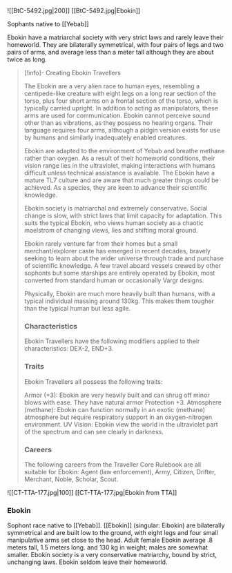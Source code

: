![[BtC-5492.jpg|200]]
[[BtC-5492.jpg|Ebokin]]

Sophants native to [[Yebab]]

Ebokin have a matriarchal society with very strict laws and rarely leave their homeworld. They are bilaterally symmetrical, with four pairs of legs and two pairs of arms, and average less than a meter tall although they are about twice as long.

> [!info]- Creating Ebokin Travellers
>
> The Ebokin are a very alien race to human eyes, resembling a centipede-like creature with eight legs on a long rear section of the torso, plus four short arms on a frontal section of the torso, which is typically carried upright. In addition to acting as manipulators, these arms are used for communication. Ebokin cannot perceive sound other than as vibrations, as they possess no hearing organs. Their language requires four arms, although a pidgin version exists for use by humans and similarly inadequately enabled creatures.
>
> Ebokin are adapted to the environment of Yebab and breathe methane rather than oxygen. As a result of their homeworld conditions, their vision range lies in the ultraviolet, making interactions with humans difficult unless technical assistance is available. The Ebokin have a mature TL7 culture and are aware that much greater things could be achieved. As a species, they are keen to advance their scientific knowledge.
>
> Ebokin society is matriarchal and extremely conservative. Social change is slow, with strict laws that limit capacity for adaptation. This suits the typical Ebokin, who views human society as a chaotic maelstrom of changing views, lies and shifting moral ground.
>
> Ebokin rarely venture far from their homes but a small merchant/explorer caste has emerged in recent decades, bravely seeking to learn about the wider universe through trade and purchase of scientific knowledge. A few travel aboard vessels crewed by other sophonts but some starships are entirely operated by Ebokin, most converted from standard human or occasionally Vargr designs.
>
> Physically, Ebokin are much more heavily built than humans, with a typical individual massing around 130kg. This makes them tougher than the typical human but less agile.
>
> ### Characteristics
>
> Ebokin Travellers have the following modifiers applied to their characteristics: DEX-2, END+3.
>
> ### Traits
>
> Ebokin Travellers all possess the following traits:
>
> Armor (+3): Ebokin are very heavily built and can shrug off minor blows with ease. They have natural armor Protection +3.
> Atmosphere (methane): Ebokin can function normally in an exotic (methane) atmosphere but require respiratory support in an oxygen-nitrogen environment.
> UV Vision: Ebokin view the world in the ultraviolet part of the spectrum and can see clearly in darkness.
>
> ### Careers
>
> The following careers from the Traveller Core Rulebook are all suitable for Ebokin: Agent (law enforcement), Army, Citizen, Drifter, Merchant, Noble, Scholar, Scout.

![[CT-TTA-177.jpg|100]]
[[CT-TTA-177.jpg|Ebokin from TTA]]

### Ebokin

Sophont race native to [[Yebab]]. [[Ebokin]] (singular: Eibokin) are bilaterally symmetrical and are built low to the ground, with eight legs and four small manipulative arms set close to the head. Adult female Ebokin average .8 meters tall, 1.5 meters long. and 130 kg in weight; males are somewhat smaller. Ebokin society is a very conservative matriarchy, bound by strict, unchanging laws. Ebokin seldom leave their homeworld.

